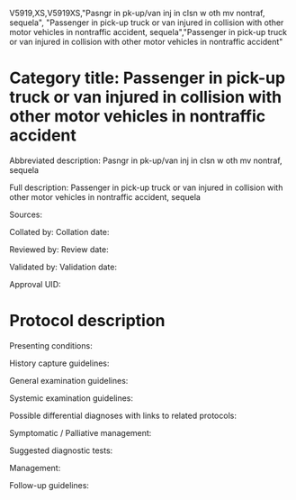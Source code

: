 V5919,XS,V5919XS,"Pasngr in pk-up/van inj in clsn w oth mv nontraf, sequela", "Passenger in pick-up truck or van injured in collision with other motor vehicles in nontraffic accident, sequela","Passenger in pick-up truck or van injured in collision with other motor vehicles in nontraffic accident"
# Category title: Passenger in pick-up truck or van injured in collision with other motor vehicles in nontraffic accident

Abbreviated description: Pasngr in pk-up/van inj in clsn w oth mv nontraf, sequela

Full description: Passenger in pick-up truck or van injured in collision with other motor vehicles in nontraffic accident, sequela

Sources:

Collated by:
Collation date:

Reviewed by:
Review date:

Validated by:
Validation date:

Approval UID:

# Protocol description

Presenting conditions:

History capture guidelines:

General examination guidelines:

Systemic examination guidelines:

Possible differential diagnoses with links to related protocols:

Symptomatic / Palliative management:

Suggested diagnostic tests:

Management:

Follow-up guidelines:
